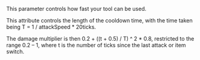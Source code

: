 This parameter controls how fast your tool can be used. 

This attribute controls the length of the cooldown time, 
with the time taken being T = 1 / attackSpeed * 20ticks. 

The damage multiplier is then 0.2 + ((t + 0.5) / T) ^ 2 * 0.8, 
restricted to the range 0.2 – 1, where t is the number 
of ticks since the last attack or item switch.
